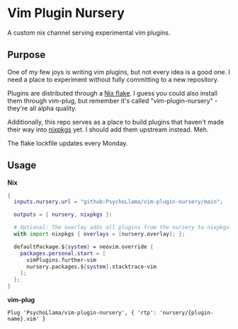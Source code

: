 # Vim Plugin Nursery
A custom nix channel serving experimental vim plugins.

## Purpose
One of my few joys is writing vim plugins, but not every idea is a good one. I need a place to experiment without fully committing to a new repository.

Plugins are distributed through a [Nix flake](https://nixos.wiki/wiki/Flakes). I guess you could also install them through vim-plug, but remember it's called "vim-plugin-nursery" - they're all alpha quality.

Additionally, this repo serves as a place to build plugins that haven't made their way into [nixpkgs](https://github.com/NixOS/nixpkgs) yet. I should add them upstream instead. Meh.

The flake lockfile updates every Monday.

## Usage

**Nix**

```nix
{
  inputs.nursery.url = "github:PsychoLlama/vim-plugin-nursery/main";

  outputs = { nursery, nixpkgs }:

  # Optional: The overlay adds all plugins from the nursery to nixpkgs.vimPlugins.
  with import nixpkgs { overlays = [nursery.overlay]; };

  defaultPackage.${system} = neovim.override {
    packages.personal.start = [
      vimPlugins.further-vim
      nursery.packages.${system}.stacktrace-vim
    ];
  };
}
```

**vim-plug**

```vim
Plug 'PsychoLlama/vim-plugin-nursery', { 'rtp': 'nursery/{plugin-name}.vim' }
```
